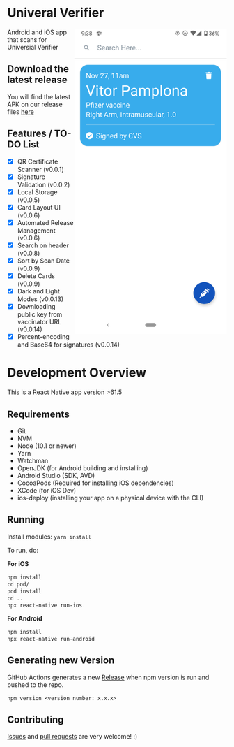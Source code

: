 # Univeral Verifier

<img align="right" src="./docs/screenshots/HomePage.png" data-canonical-src="./docs/screenshots/HomePage.png" width="350px"/>

Android and iOS app that scans for Universial Verifier 

## Download the latest release

You will find the latest APK on our release files [here](https://github.com/vitorpamplona/vaccine-certificate-tracking-app/releases)

## Features / TO-DO List

- [x] QR Certificate Scanner (v0.0.1)
- [x] Signature Validation (v0.0.2)
- [x] Local Storage (v0.0.5)
- [x] Card Layout UI (v0.0.6)
- [x] Automated Release Management (v0.0.6)
- [x] Search on header (v0.0.8)
- [x] Sort by Scan Date (v0.0.9)
- [x] Delete Cards (v0.0.9)
- [x] Dark and Light Modes (v0.0.13)
- [x] Downloading public key from vaccinator URL (v0.0.14)
- [x] Percent-encoding and Base64 for signatures (v0.0.14)

# Development Overview

This is a React Native app version >61.5

## Requirements

- Git
- NVM
- Node (10.1 or newer)
- Yarn
- Watchman
- OpenJDK (for Android building and installing)
- Android Studio (SDK, AVD)
- CocoaPods (Required for installing iOS dependencies)
- XCode (for iOS Dev)
- ios-deploy (installing your app on a physical device with the CLI)

## Running

Install modules:
`yarn install`

To run, do:

**For iOS**

```
npm install
cd pod/
pod install
cd ..
npx react-native run-ios 
```

**For Android**

```
npm install
npx react-native run-android
```

## Generating new Version

GitHub Actions generates a new [Release](https://github.com/vitorpamplona/vaccine-certificate-tracking-app/releases) when npm version is run and pushed to the repo.

```
npm version <version number: x.x.x>
```

## Contributing

[Issues](https://github.com/Path-Check/healthpassport-provider-reader-app/issues) and [pull requests](https://github.com/Path-Check/healthpassport-provider-reader-app/pulls) are very welcome! :)

